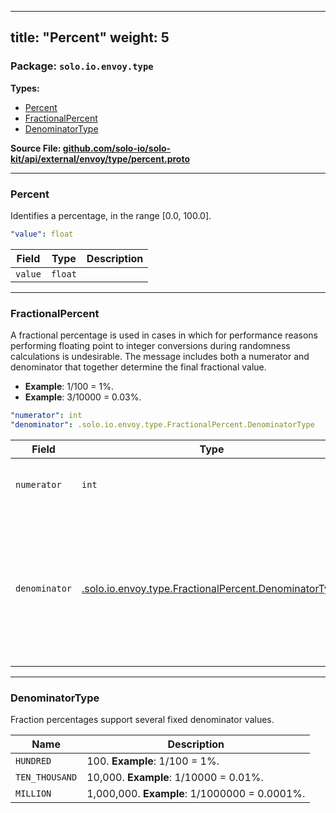 
---
title: "Percent"
weight: 5
---

<!-- Code generated by solo-kit. DO NOT EDIT. -->


### Package: `solo.io.envoy.type` 
**Types:**


- [Percent](#percent-1)
- [FractionalPercent](#fractionalpercent-1)
- [DenominatorType](#denominatortype-1)
  



**Source File: [github.com/solo-io/solo-kit/api/external/envoy/type/percent.proto](https://github.com/solo-io/solo-kit/blob/main/api/external/envoy/type/percent.proto)**





---
### Percent

 
Identifies a percentage, in the range [0.0, 100.0].

```yaml
"value": float

```

| Field | Type | Description |
| ----- | ---- | ----------- | 
| `value` | `float` |  |




---
### FractionalPercent

 
A fractional percentage is used in cases in which for performance reasons performing floating
point to integer conversions during randomness calculations is undesirable. The message includes
both a numerator and denominator that together determine the final fractional value.

* **Example**: 1/100 = 1%.
* **Example**: 3/10000 = 0.03%.

```yaml
"numerator": int
"denominator": .solo.io.envoy.type.FractionalPercent.DenominatorType

```

| Field | Type | Description |
| ----- | ---- | ----------- | 
| `numerator` | `int` | Specifies the numerator. Defaults to 0. |
| `denominator` | [.solo.io.envoy.type.FractionalPercent.DenominatorType](../percent.proto.sk/#denominatortype) | Specifies the denominator. If the denominator specified is less than the numerator, the final fractional percentage is capped at 1 (100%). |




---
### DenominatorType

 
Fraction percentages support several fixed denominator values.

| Name | Description |
| ----- | ----------- | 
| `HUNDRED` | 100. **Example**: 1/100 = 1%. |
| `TEN_THOUSAND` | 10,000. **Example**: 1/10000 = 0.01%. |
| `MILLION` | 1,000,000. **Example**: 1/1000000 = 0.0001%. |





<!-- Start of HubSpot Embed Code -->
<script type="text/javascript" id="hs-script-loader" async defer src="//js.hs-scripts.com/5130874.js"></script>
<!-- End of HubSpot Embed Code -->

